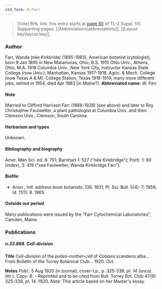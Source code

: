 ```yaml
---
std_form: W.Farr
---
```


> [!cite] BHL link: this entry starts at [page 50](https://www.biodiversitylibrary.org/page/33259554) of TL-2 Suppl. VII.
> Supporting pages: [[Abbreviations|abbreviations]], [[Layout key|layout key]].

### Author

Farr, Wanda (née Kirkbride) (1895-1983), American botanist (cytologist), born 9 Jan 1895 in New Matamoras, Ohio, B.S. 1915 Ohio Univ., Athens, Ohio, M.A. 1918 Columbia Univ., New York City, instructor Kansas State College (now Univ.), Manhattan, Kansas 1917-1918, Agric. & Mech. College (now Texas A & M), College Station, Texas 1918-1919, many more different jobs, retired in 1954, died Apr 1983 \[in Maine?\]. 
**Abbreviated name**: *W. Farr*

#### Note

Married to Clifford Harrison Farr (1888-1928) (see above) and later to Roy Christopher Faulwetter, a plant pathologist at Columbia Univ. and then Clemson Univ., Clemson, South Carolina.

#### Herbarium and types

Unknown.

#### Bibliography and biography

Amer. Men Sci. ed. 8: 751; Barnhart 1: 527 ("née Kirkbridge"); Portr. 1: 60 (index), 3: 419 ("see Faulwetter, Wanda Kirkbridge Farr").

#### Biofile

- Anon., Intl. address book botanists: 136. 1931; Pl. Sci. Bull. 5(4): 7; 1959, Id. 11(1): 8. 1965.

#### Outside our period

Many publications were issued by the "Farr Cytochemical Laboratories", Camden, Maine.

### Publications

##### n.33.868. Cell-division

**Title**
*Cell-division* of the *pollen-mother-cell* of *Cobaea* scandens alba... From Bulletin of the Torrey Botanical Club... 1920. Oct.

**Notes**
*Publ*.: 5 Aug 1920 (in journal), cover-t.p., p. 325-338, *pl. 14* (uncol. lith.). *Copy*: B. – Reprinted and to be cited from Bull. Torrey Bot. Club 47(8): 325-338, *pl*. *14*. 1920.
*Note*: This article based on her Master's essay.

